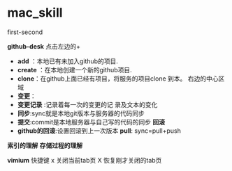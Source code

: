 # mac_skill
first-second

**github-desk**
点击左边的+
 
- **add** ：本地已有未加入github的项目.
- **create** ：在本地创建一个新的github项目.
- **clone**：在github上面已经有项目，将服务的项目clone 到本。
右边的中心区域
- **变更**：
- **变更记录** :记录着每一次的变更的记
录及文本的变化
- **同步**:sync就是本地git版本与服务器的代码同步
- **提交**:commit是本地服务器与自己写的代码的同步
**回滚**
- **github的回滚**:设置回滚到上一次版本
**pull**:
sync=pull+push

**索引的理解**
**存储过程的理解**














**vimium**
快捷键
x 关闭当前tab页  X  恢复刚才关闭的tab页

